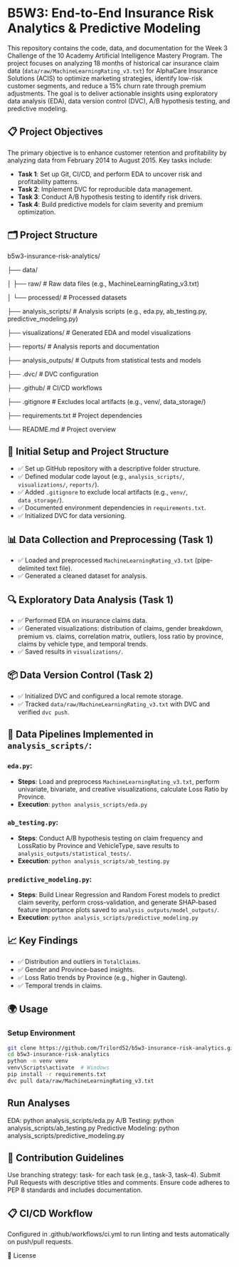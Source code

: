 # B5W3: End-to-End Insurance Risk Analytics & Predictive Modeling

This repository contains the code, data, and documentation for the Week 3 Challenge of the 10 Academy Artificial Intelligence Mastery Program. The project focuses on analyzing 18 months of historical car insurance claim data (`data/raw/MachineLearningRating_v3.txt`) for AlphaCare Insurance Solutions (ACIS) to optimize marketing strategies, identify low-risk customer segments, and reduce a 15% churn rate through premium adjustments. The goal is to deliver actionable insights using exploratory data analysis (EDA), data version control (DVC), A/B hypothesis testing, and predictive modeling.

## 📋 Project Objectives
The primary objective is to enhance customer retention and profitability by analyzing data from February 2014 to August 2015. Key tasks include:
- **Task 1**: Set up Git, CI/CD, and perform EDA to uncover risk and profitability patterns.
- **Task 2**: Implement DVC for reproducible data management.
- **Task 3**: Conduct A/B hypothesis testing to identify risk drivers.
- **Task 4**: Build predictive models for claim severity and premium optimization.

## 🗂️ Project Structure
b5w3-insurance-risk-analytics/

├── data/

│   ├── raw/                    # Raw data files (e.g., MachineLearningRating_v3.txt)

│   └── processed/             # Processed datasets

├── analysis_scripts/           # Analysis scripts (e.g., eda.py, ab_testing.py, predictive_modeling.py)

├── visualizations/            # Generated EDA and model visualizations

├── reports/                   # Analysis reports and documentation

├── analysis_outputs/          # Outputs from statistical tests and models

├── .dvc/                      # DVC configuration

├── .github/                   # CI/CD workflows

├── .gitignore                 # Excludes local artifacts (e.g., venv/, data_storage/)

├── requirements.txt           # Project dependencies

└── README.md                  # Project overview


## 🚀 Initial Setup and Project Structure
- ✅ Set up GitHub repository with a descriptive folder structure.
- ✅ Defined modular code layout (e.g., `analysis_scripts/`, `visualizations/`, `reports/`).
- ✅ Added `.gitignore` to exclude local artifacts (e.g., `venv/`, `data_storage/`).
- ✅ Documented environment dependencies in `requirements.txt`.
- ✅ Initialized DVC for data versioning.

## 📊 Data Collection and Preprocessing (Task 1)
- ✅ Loaded and preprocessed `MachineLearningRating_v3.txt` (pipe-delimited text file).
- ✅ Generated a cleaned dataset for analysis.

## 🔍 Exploratory Data Analysis (Task 1)
- ✅ Performed EDA on insurance claims data.
- ✅ Generated visualizations: distribution of claims, gender breakdown, premium vs. claims, correlation matrix, outliers, loss ratio by province, claims by vehicle type, and temporal trends.
- ✅ Saved results in `visualizations/`.

## 📦 Data Version Control (Task 2)
- ✅ Initialized DVC and configured a local remote storage.
- ✅ Tracked `data/raw/MachineLearningRating_v3.txt` with DVC and verified `dvc push`.

## 🔧 Data Pipelines Implemented in `analysis_scripts/`:
### `eda.py`:
- **Steps**: Load and preprocess `MachineLearningRating_v3.txt`, perform univariate, bivariate, and creative visualizations, calculate Loss Ratio by Province.
- **Execution**: `python analysis_scripts/eda.py`

### `ab_testing.py`:
- **Steps**: Conduct A/B hypothesis testing on claim frequency and LossRatio by Province and VehicleType, save results to `analysis_outputs/statistical_tests/`.
- **Execution**: `python analysis_scripts/ab_testing.py`

### `predictive_modeling.py`:
- **Steps**: Build Linear Regression and Random Forest models to predict claim severity, perform cross-validation, and generate SHAP-based feature importance plots saved to `analysis_outputs/model_outputs/`.
- **Execution**: `python analysis_scripts/predictive_modeling.py`

## 📈 Key Findings
- ✅ Distribution and outliers in `TotalClaims`.
- ✅ Gender and Province-based insights.
- ✅ Loss Ratio trends by Province (e.g., higher in Gauteng).
- ✅ Temporal trends in claims.

## 🌍 Usage

### Setup Environment
```bash
git clone https://github.com/Trilord52/b5w3-insurance-risk-analytics.git
cd b5w3-insurance-risk-analytics
python -m venv venv
venv\Scripts\activate  # Windows
pip install -r requirements.txt
dvc pull data/raw/MachineLearningRating_v3.txt
```

## Run Analyses

EDA: python analysis_scripts/eda.py
A/B Testing: python analysis_scripts/ab_testing.py
Predictive Modeling: python analysis_scripts/predictive_modeling.py

## 🤝 Contribution Guidelines
Use branching strategy: task-<number> for each task (e.g., task-3, task-4).
Submit Pull Requests with descriptive titles and comments.
Ensure code adheres to PEP 8 standards and includes documentation.

## 📋 CI/CD Workflow
Configured in .github/workflows/ci.yml to run linting and tests automatically on push/pull requests.

📜 License

